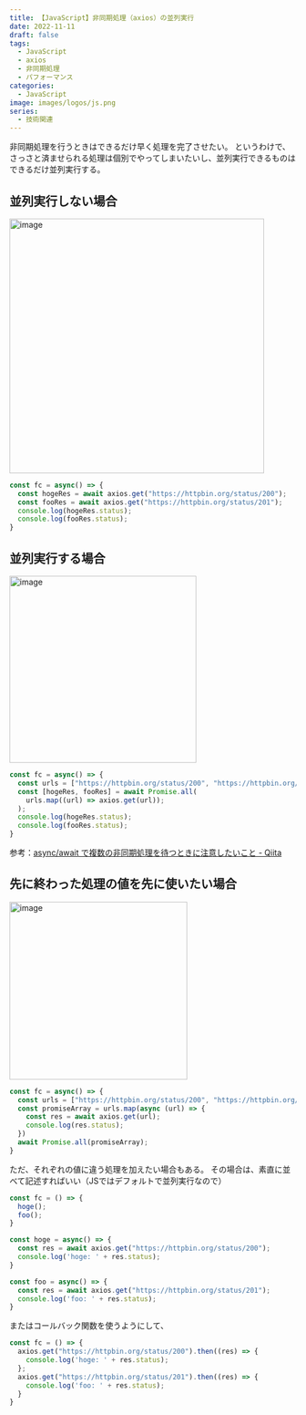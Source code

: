 ```yaml
---
title: 【JavaScript】非同期処理（axios）の並列実行
date: 2022-11-11
draft: false
tags:
  - JavaScript
  - axios
  - 非同期処理
  - パフォーマンス
categories:
  - JavaScript
image: images/logos/js.png
series:
  - 技術関連
---
```


非同期処理を行うときはできるだけ早く処理を完了させたい。
というわけで、さっさと済ませられる処理は個別でやってしまいたいし、並列実行できるものはできるだけ並列実行する。

## 並列実行しない場合

<img width="447" alt="image" src="https://user-images.githubusercontent.com/44717752/194204717-bd557e07-08b7-4b98-8a41-4f9b743d8d1c.png">

```js
const fc = async() => {
  const hogeRes = await axios.get("https://httpbin.org/status/200");
  const fooRes = await axios.get("https://httpbin.org/status/201");
  console.log(hogeRes.status);
  console.log(fooRes.status);
}
```


## 並列実行する場合

<img width="328" alt="image" src="https://user-images.githubusercontent.com/44717752/194204758-b021a8ef-f235-403b-86d0-39a8cc86f63c.png">

```js
const fc = async() => {
  const urls = ["https://httpbin.org/status/200", "https://httpbin.org/status/201"];
  const [hogeRes, fooRes] = await Promise.all(
    urls.map((url) => axios.get(url));
  );
  console.log(hogeRes.status);
  console.log(fooRes.status);
}
```

参考：[async/await で複数の非同期処理を待つときに注意したいこと \- Qiita](https://qiita.com/im36-123/items/c0678a46ee0f8e44e150)


## 先に終わった処理の値を先に使いたい場合

<img width="312" alt="image" src="https://user-images.githubusercontent.com/44717752/194204775-abaaecd5-f163-4024-b646-571cfef9ba9e.png">

```js
const fc = async() => {
  const urls = ["https://httpbin.org/status/200", "https://httpbin.org/status/201"];
  const promiseArray = urls.map(async (url) => {
    const res = await axios.get(url);
    console.log(res.status);
  })
  await Promise.all(promiseArray);
}
```

ただ、それぞれの値に違う処理を加えたい場合もある。
その場合は、素直に並べて記述すればいい（JSではデフォルトで並列実行なので）

```js
const fc = () => {
  hoge();
  foo();
}

const hoge = async() => {
  const res = await axios.get("https://httpbin.org/status/200");
  console.log('hoge: ' + res.status);
}

const foo = async() => {
  const res = await axios.get("https://httpbin.org/status/201");
  console.log('foo: ' + res.status);
}
```

またはコールバック関数を使うようにして、

```js
const fc = () => {
  axios.get("https://httpbin.org/status/200").then((res) => {
    console.log('hoge: ' + res.status);
  };
  axios.get("https://httpbin.org/status/201").then((res) => {
    console.log('foo: ' + res.status);
  }
}
```
